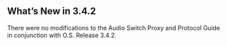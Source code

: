 
## What’s New in 3.4.2

There were no modifications to the Audio Switch Proxy and Protocol Guide in conjunction with O.S. Release 3.4.2.